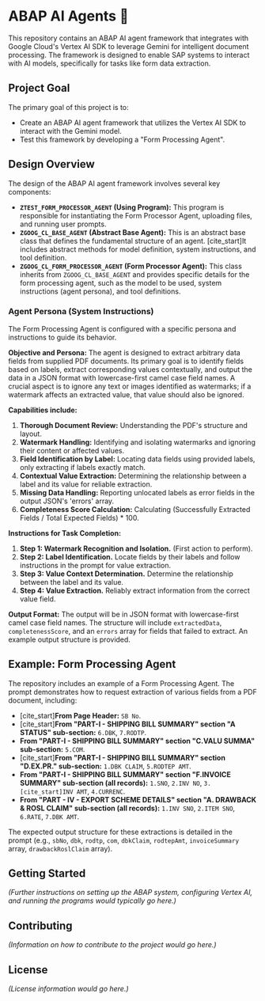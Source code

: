 # ABAP AI Agents 🤖

This repository contains an ABAP AI agent framework that integrates with Google Cloud's Vertex AI SDK to leverage Gemini for intelligent document processing. The framework is designed to enable SAP systems to interact with AI models, specifically for tasks like form data extraction.

## Project Goal

The primary goal of this project is to:
* Create an ABAP AI agent framework that utilizes the Vertex AI SDK to interact with the Gemini model.
* Test this framework by developing a "Form Processing Agent".

## Design Overview

The design of the ABAP AI agent framework involves several key components:

* **`ZTEST_FORM_PROCESSOR_AGENT` (Using Program):** This program is responsible for instantiating the Form Processor Agent, uploading files, and running user prompts.
* **`ZGOOG_CL_BASE_AGENT` (Abstract Base Agent):** This is an abstract base class that defines the fundamental structure of an agent. [cite_start]It includes abstract methods for model definition, system instructions, and tool definition.
* **`ZGOOG_CL_FORM_PROCESSOR_AGENT` (Form Processor Agent):** This class inherits from `ZGOOG_CL_BASE_AGENT` and provides specific details for the form processing agent, such as the model to be used, system instructions (agent persona), and tool definitions.

### Agent Persona (System Instructions)

The Form Processing Agent is configured with a specific persona and instructions to guide its behavior.

**Objective and Persona:**
The agent is designed to extract arbitrary data fields from supplied PDF documents. Its primary goal is to identify fields based on labels, extract corresponding values contextually, and output the data in a JSON format with lowercase-first camel case field names. A crucial aspect is to ignore any text or images identified as watermarks; if a watermark affects an extracted value, that value should also be ignored.

**Capabilities include:**
1.  **Thorough Document Review:** Understanding the PDF's structure and layout.
2.  **Watermark Handling:** Identifying and isolating watermarks and ignoring their content or affected values.
3.  **Field Identification by Label:** Locating data fields using provided labels, only extracting if labels exactly match.
4.  **Contextual Value Extraction:** Determining the relationship between a label and its value for reliable extraction.
5.  **Missing Data Handling:** Reporting unlocated labels as error fields in the output JSON's 'errors' array.
6.  **Completeness Score Calculation:** Calculating (Successfully Extracted Fields / Total Expected Fields) \* 100.

**Instructions for Task Completion:**
1.  **Step 1: Watermark Recognition and Isolation.** (First action to perform).
2.  **Step 2: Label Identification.** Locate fields by their labels and follow instructions in the prompt for value extraction.
3.  **Step 3: Value Context Determination.** Determine the relationship between the label and its value.
4.  **Step 4: Value Extraction.** Reliably extract information from the correct value field.

**Output Format:**
The output will be in JSON format with lowercase-first camel case field names. The structure will include `extractedData`, `completenessScore`, and an `errors` array for fields that failed to extract. An example output structure is provided.

## Example: Form Processing Agent

The repository includes an example of a Form Processing Agent. The prompt demonstrates how to request extraction of various fields from a PDF document, including:

* [cite_start]**From Page Header:** `SB No`.
* [cite_start]**From "PART-I - SHIPPING BILL SUMMARY" section "A STATUS" sub-section:** `6.DBK`, `7.RODTP`.
* **From "PART-I - SHIPPING BILL SUMMARY" section "C.VALU SUMMA" sub-section:** `5.COM`.
* [cite_start]**From "PART-I - SHIPPING BILL SUMMARY" section "D.EX.PR." sub-section:** `1.DBK CLAIM`, `5.RODTEP AMT`.
* **From "PART-I - SHIPPING BILL SUMMARY" section "F.INVOICE SUMMARY" sub-section (all records):** `1.SNO`, `2.INV NO`, `3. [cite_start]INV AMT`, `4.CURRENC`.
* **From "PART - IV - EXPORT SCHEME DETAILS" section "A. DRAWBACK & ROSL CLAIM" sub-section (all records):** `1.INV SNO`, `2.ITEM SNO`, `6.RATE`, `7.DBK AMT`.

The expected output structure for these extractions is detailed in the prompt (e.g., `sbNo`, `dbk`, `rodtp`, `com`, `dbkClaim`, `rodtepAmt`, `invoiceSummary` array, `drawbackRoslClaim` array).

## Getting Started

*(Further instructions on setting up the ABAP system, configuring Vertex AI, and running the programs would typically go here.)*

## Contributing

*(Information on how to contribute to the project would go here.)*

## License

*(License information would go here.)*
